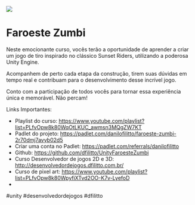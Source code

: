 ![](https://github.com/dfilitto/UnityFaroesteZumbi/blob/main/Faroeste%20Zumbi.jpg)

# Faroeste Zumbi

Neste emocionante curso, vocês terão a oportunidade de aprender a criar um jogo de tiro inspirado no clássico Sunset Riders, utilizando a poderosa Unity Engine.

Acompanhem de perto cada etapa da construção, tirem suas dúvidas em tempo real e contribuam para o desenvolvimento desse incrível jogo.

Conto com a participação de todos vocês para tornar essa experiência única e memorável. Não percam!

Links Importantes: 
- Playlist do curso: https://www.youtube.com/playlist?list=PLfvOpw8k80WqOtLKUC_awmsn3MQgZW7KT
- Padlet do projeto: https://padlet.com/danilofilitto/faroeste-zumbi-2r70dmj7avyb02d5
- Criar uma conta no Padlet: https://padlet.com/referrals/danilofilitto
- Github: https://github.com/dfilitto/UnityFaroesteZumbi
- Curso Desenvolvedor de jogos 2D e 3D: http://desenvolvedordejogos.dfilitto.com.br/
- Curso de pixel art: https://www.youtube.com/playlist?list=PLfvOpw8k80WpyfiXTvd2OO-K7v-LyefoD
- 
#unity #desenvolvedordejogos #dfilitto
